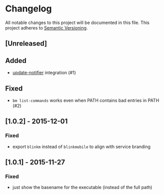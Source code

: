 # Changelog

All notable changes to this project will be documented in this file.
This project adheres to [Semantic Versioning](http://semver.org/).


## [Unreleased]


## Added

- [update-notifier](https://www.npmjs.com/package/update-notifier) integration (#1)


## Fixed

- `bm list-commands` works even when PATH contains bad entries in PATH (#2)


## [1.0.2] - 2015-12-01


### Fixed

- export `blinkm` instead of `blinkmobile` to align with service branding


## [1.0.1] - 2015-11-27


### Fixed

- just show the basename for the executable (instead of the full path)
